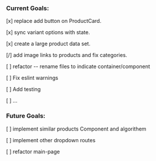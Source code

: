 
### Current Goals:
 [x] replace add button on ProductCard.
 
 [x] sync variant options with state.
 
 [x] create a large product data set.

 [/] add image links to products and fix categories.

 [ ] refactor -- rename files to indicate container/component
 
 [ ] Fix eslint warnings

 [ ] Add testing
 
 [ ] ...

### Future Goals:
 [ ] implement similar products Component and algorithem
 
 [ ] implement other dropdown routes
 
 [ ] refactor main-page
 

